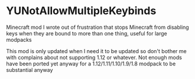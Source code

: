 # YUNotAllowMultipleKeybinds
Minecraft mod I wrote out of frustration that stops Minecraft from disabling keys when they are bound to more than one thing, useful for large modpacks

This mod is only updated when I need it to be updated so don't bother me with complains about not supporting 1.12 or whatever. Not enough mods have been ported yet anyway for a 1.12/1.11/1.10/1.9/1.8 modpack to be substantial anyway
